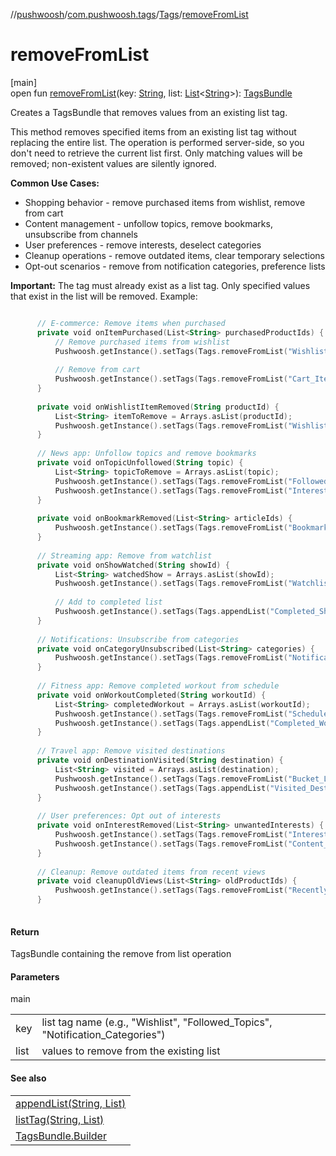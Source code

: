//[pushwoosh](../../../index.md)/[com.pushwoosh.tags](../index.md)/[Tags](index.md)/[removeFromList](remove-from-list.md)

# removeFromList

[main]\
open fun [removeFromList](remove-from-list.md)(key: [String](https://developer.android.com/reference/kotlin/java/lang/String.html), list: [List](https://developer.android.com/reference/kotlin/java/util/List.html)&lt;[String](https://developer.android.com/reference/kotlin/java/lang/String.html)&gt;): [TagsBundle](../-tags-bundle/index.md)

Creates a TagsBundle that removes values from an existing list tag. 

 This method removes specified items from an existing list tag without replacing the entire list. The operation is performed server-side, so you don't need to retrieve the current list first. Only matching values will be removed; non-existent values are silently ignored. 

**Common Use Cases:**

- Shopping behavior - remove purchased items from wishlist, remove from cart
- Content management - unfollow topics, remove bookmarks, unsubscribe from channels
- User preferences - remove interests, deselect categories
- Cleanup operations - remove outdated items, clear temporary selections
- Opt-out scenarios - remove from notification categories, preference lists

**Important:** The tag must already exist as a list tag. Only specified values that exist in the list will be removed.  Example: 

```kotlin

	  // E-commerce: Remove items when purchased
	  private void onItemPurchased(List<String> purchasedProductIds) {
	      // Remove purchased items from wishlist
	      Pushwoosh.getInstance().setTags(Tags.removeFromList("Wishlist", purchasedProductIds));
	
	      // Remove from cart
	      Pushwoosh.getInstance().setTags(Tags.removeFromList("Cart_Items", purchasedProductIds));
	  }
	
	  private void onWishlistItemRemoved(String productId) {
	      List<String> itemToRemove = Arrays.asList(productId);
	      Pushwoosh.getInstance().setTags(Tags.removeFromList("Wishlist", itemToRemove));
	  }
	
	  // News app: Unfollow topics and remove bookmarks
	  private void onTopicUnfollowed(String topic) {
	      List<String> topicToRemove = Arrays.asList(topic);
	      Pushwoosh.getInstance().setTags(Tags.removeFromList("Followed_Topics", topicToRemove));
	      Pushwoosh.getInstance().setTags(Tags.removeFromList("Interests", topicToRemove));
	  }
	
	  private void onBookmarkRemoved(List<String> articleIds) {
	      Pushwoosh.getInstance().setTags(Tags.removeFromList("Bookmarked_Articles", articleIds));
	  }
	
	  // Streaming app: Remove from watchlist
	  private void onShowWatched(String showId) {
	      List<String> watchedShow = Arrays.asList(showId);
	      Pushwoosh.getInstance().setTags(Tags.removeFromList("Watchlist", watchedShow));
	
	      // Add to completed list
	      Pushwoosh.getInstance().setTags(Tags.appendList("Completed_Shows", watchedShow));
	  }
	
	  // Notifications: Unsubscribe from categories
	  private void onCategoryUnsubscribed(List<String> categories) {
	      Pushwoosh.getInstance().setTags(Tags.removeFromList("Notification_Categories", categories));
	  }
	
	  // Fitness app: Remove completed workout from schedule
	  private void onWorkoutCompleted(String workoutId) {
	      List<String> completedWorkout = Arrays.asList(workoutId);
	      Pushwoosh.getInstance().setTags(Tags.removeFromList("Scheduled_Workouts", completedWorkout));
	      Pushwoosh.getInstance().setTags(Tags.appendList("Completed_Workouts", completedWorkout));
	  }
	
	  // Travel app: Remove visited destinations
	  private void onDestinationVisited(String destination) {
	      List<String> visited = Arrays.asList(destination);
	      Pushwoosh.getInstance().setTags(Tags.removeFromList("Bucket_List", visited));
	      Pushwoosh.getInstance().setTags(Tags.appendList("Visited_Destinations", visited));
	  }
	
	  // User preferences: Opt out of interests
	  private void onInterestRemoved(List<String> unwantedInterests) {
	      Pushwoosh.getInstance().setTags(Tags.removeFromList("Interests", unwantedInterests));
	      Pushwoosh.getInstance().setTags(Tags.removeFromList("Content_Preferences", unwantedInterests));
	  }
	
	  // Cleanup: Remove outdated items from recent views
	  private void cleanupOldViews(List<String> oldProductIds) {
	      Pushwoosh.getInstance().setTags(Tags.removeFromList("Recently_Viewed_Products", oldProductIds));
	  }
	
```

#### Return

TagsBundle containing the remove from list operation

#### Parameters

main

| | |
|---|---|
| key | list tag name (e.g., &quot;Wishlist&quot;, &quot;Followed_Topics&quot;, &quot;Notification_Categories&quot;) |
| list | values to remove from the existing list |

#### See also

| |
|---|
| [appendList(String, List)](append-list.md) |
| [listTag(String, List)](list-tag.md) |
| [TagsBundle.Builder](../-tags-bundle/-builder/remove-from-list.md) |
